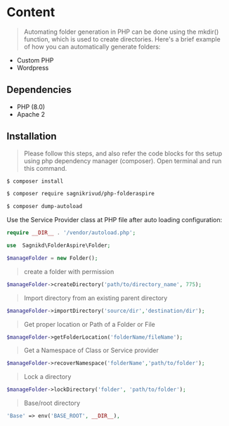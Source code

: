 # Content
> Automating folder generation in PHP can be done using the mkdir() function, which is used to create directories. Here's a brief example of how you can automatically generate folders:
- Custom PHP
- Wordpress

## Dependencies
- PHP (8.0)
- Apache 2

## Installation
>Please follow this steps, and also refer the code blocks for ths setup using php dependency  manager (composer).
Open terminal and run this command.
```sh
$ composer install
```

```sh
$ composer require sagnikrivud/php-folderaspire
```
```sh
$ composer dump-autoload
```
Use the Service Provider class at PHP file after auto  loading configuration:

```php
require __DIR__ . '/vendor/autoload.php';
```
```php
use  Sagnikd\FolderAspire\Folder;
```
```php
$manageFolder = new Folder();
```
> create a folder with permission
```php
$manageFolder->createDirectory('path/to/directory_name', 775);
```
> Import directory from an existing parent directory
```php
$manageFolder->importDirectory('source/dir','destination/dir');
```

> Get proper location or Path of a Folder or File
```php
$manageFolder->getFolderLocation('folderName/fileName');
```

> Get a Namespace of Class or Service provider
```php
$manageFolder->recoverNamespace('folderName','path/to/folder');
```
> Lock a directory
```php
$manageFolder->lockDirectory('folder', 'path/to/folder');
```

> Base/root directory
```php
'Base' => env('BASE_ROOT', __DIR__),
```

